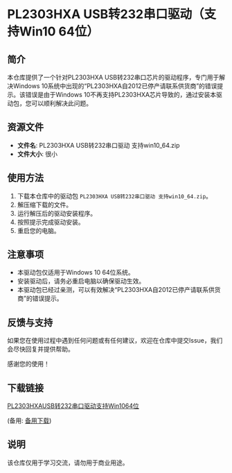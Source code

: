 # PL2303HXA USB转232串口驱动（支持Win10 64位）

## 简介

本仓库提供了一个针对PL2303HXA USB转232串口芯片的驱动程序，专门用于解决Windows 10系统中出现的“PL2303HXA自2012已停产请联系供货商”的错误提示。该错误是由于Windows 10不再支持PL2303HXA芯片导致的，通过安装本驱动包，您可以顺利解决此问题。

## 资源文件

- **文件名**: PL2303HXA USB转232串口驱动 支持win10_64.zip
- **文件大小**: 很小

## 使用方法

1. 下载本仓库中的驱动包 `PL2303HXA USB转232串口驱动 支持win10_64.zip`。
2. 解压缩下载的文件。
3. 运行解压后的驱动安装程序。
4. 按照提示完成驱动安装。
5. 重启您的电脑。

## 注意事项

- 本驱动包仅适用于Windows 10 64位系统。
- 安装驱动后，请务必重启电脑以确保驱动生效。
- 本驱动包已经过亲测，可以有效解决“PL2303HXA自2012已停产请联系供货商”的错误提示。

## 反馈与支持

如果您在使用过程中遇到任何问题或有任何建议，欢迎在仓库中提交Issue，我们会尽快回复并提供帮助。

感谢您的使用！

## 下载链接
[PL2303HXAUSB转232串口驱动支持Win1064位](https://pan.quark.cn/s/b275ecd5407c) 

(备用: [备用下载](https://pan.baidu.com/s/1NV8lRoV7Uzw7cajxJAPccw?pwd=1234))

## 说明

该仓库仅用于学习交流，请勿用于商业用途。
